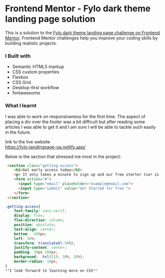 # Frontend Mentor - Fylo dark theme landing page solution

This is a solution to the [Fylo dark theme landing page challenge on Frontend Mentor](https://www.frontendmentor.io/challenges/fylo-dark-theme-landing-page-5ca5f2d21e82137ec91a50fd). Frontend Mentor challenges help you improve your coding skills by building realistic projects. 

### I Built with

- Semantic HTML5 markup
- CSS custom properties
- Flexbox
- CSS Grid
- Desktop-first workflow
- fontawesome

### What I learnt
I was able to work on responsiveness for the first time.
The aspect of placing a div over the footer was a bit difficult but after reading some articles I was able to get it and I am sure I will be able to tackle such easily in the future.

link to the live website      
https://fylo-landingpage-oa.netlify.app/

Below is the section that stressed me most in the project:

```html
 <section class="getting-access">
    <h2>Get early access today</h2>
    <p> It only takes a minute to sign up and our free starter tier is extremely generous. If you have any questions, our support team would be happy to help you.</p>
    <form action="#">
      <input type="email" placeholder="example@email.com">
      <input type="submit" value="Get Started for free ">
    </form>
 </section> 
```
```css
.getting-access{
    font-family: sans-serif;
    display: flex;
    flex-direction: column;
    position: absolute;
    text-align: center;
    bottom: -100px;
    left: 50%;
    transform: translateX(-50%);
    justify-content: center;
    padding: 30px 100px;
    background:  hsl(219, 30%, 18%); 
    border-radius: 10px;    
}
**I look forward to learning more on CSS**



